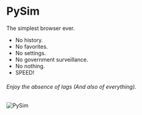 # PySim
The simplest browser ever.
* No history.
* No favorites.
* No settings.
* No government surveillance.
* No nothing.
* SPEED!
 

###### Enjoy the absence of lags (And also of everything).

![PySim](http://s32.postimg.org/x99pw8vnp/Py_Sim.png "")
